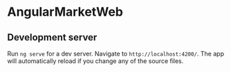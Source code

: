 # AngularMarketWeb

## Development server

Run `ng serve` for a dev server. Navigate to `http://localhost:4200/`. The app will automatically reload if you change any of the source files.
